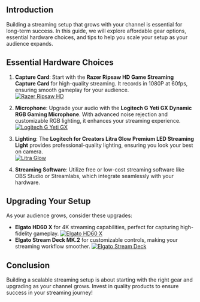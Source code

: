 ## Introduction
Building a streaming setup that grows with your channel is essential for long-term success. In this guide, we will explore affordable gear options, essential hardware choices, and tips to help you scale your setup as your audience expands.

## Essential Hardware Choices
1. **Capture Card**: Start with the **Razer Ripsaw HD Game Streaming Capture Card** for high-quality streaming. It records in 1080P at 60fps, ensuring smooth gameplay for your audience.  
   [![Razer Ripsaw HD](https://www.gamestreamingsetup.com/razer-ripsaw-hd.jpg)](https://amzn.to/448keyM)
   
2. **Microphone**: Upgrade your audio with the **Logitech G Yeti GX Dynamic RGB Gaming Microphone**. With advanced noise rejection and customizable RGB lighting, it enhances your streaming experience.  
   [![Logitech G Yeti GX](https://www.gamestreamingsetup.com/logitech-g-yeti-gx.jpg)](https://amzn.to/446et4B)
   
3. **Lighting**: The **Logitech for Creators Litra Glow Premium LED Streaming Light** provides professional-quality lighting, ensuring you look your best on camera.  
   [![Litra Glow](https://www.gamestreamingsetup.com/logitech-litra-glow.jpg)](https://amzn.to/4l3fnVr)
   
4. **Streaming Software**: Utilize free or low-cost streaming software like OBS Studio or Streamlabs, which integrate seamlessly with your hardware.

## Upgrading Your Setup
As your audience grows, consider these upgrades:
- **Elgato HD60 X** for 4K streaming capabilities, perfect for capturing high-fidelity gameplay.
  [![Elgato HD60 X](https://www.gamestreamingsetup.com/elgato-hd60-x.jpg)](https://amzn.to/4dZtxVc)
- **Elgato Stream Deck MK.2** for customizable controls, making your streaming workflow smoother.
  [![Elgato Stream Deck](https://www.gamestreamingsetup.com/elgato-stream-deck-mk2.jpg)](https://amzn.to/43ECm3m)

## Conclusion
Building a scalable streaming setup is about starting with the right gear and upgrading as your channel grows. Invest in quality products to ensure success in your streaming journey!